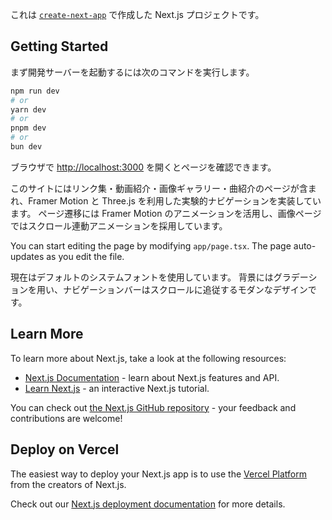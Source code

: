 これは [`create-next-app`](https://nextjs.org/docs/app/api-reference/cli/create-next-app) で作成した Next.js プロジェクトです。

## Getting Started

まず開発サーバーを起動するには次のコマンドを実行します。

```bash
npm run dev
# or
yarn dev
# or
pnpm dev
# or
bun dev
```

ブラウザで [http://localhost:3000](http://localhost:3000) を開くとページを確認できます。

このサイトにはリンク集・動画紹介・画像ギャラリー・曲紹介のページが含まれ、Framer Motion と Three.js を利用した実験的ナビゲーションを実装しています。
ページ遷移には Framer Motion のアニメーションを活用し、画像ページではスクロール連動アニメーションを採用しています。

You can start editing the page by modifying `app/page.tsx`. The page auto-updates as you edit the file.

現在はデフォルトのシステムフォントを使用しています。
背景にはグラデーションを用い、ナビゲーションバーはスクロールに追従するモダンなデザインです。


## Learn More

To learn more about Next.js, take a look at the following resources:

- [Next.js Documentation](https://nextjs.org/docs) - learn about Next.js features and API.
- [Learn Next.js](https://nextjs.org/learn) - an interactive Next.js tutorial.

You can check out [the Next.js GitHub repository](https://github.com/vercel/next.js) - your feedback and contributions are welcome!

## Deploy on Vercel

The easiest way to deploy your Next.js app is to use the [Vercel Platform](https://vercel.com/new?utm_medium=default-template&filter=next.js&utm_source=create-next-app&utm_campaign=create-next-app-readme) from the creators of Next.js.

Check out our [Next.js deployment documentation](https://nextjs.org/docs/app/building-your-application/deploying) for more details.
